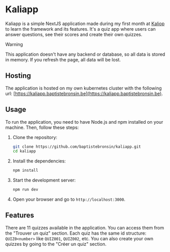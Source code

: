# Kaliapp

Kaliapp is a simple NextJS application made during my first month at [Kaliop](https://www.kaliop.com/fr/) to learn the framework and its features. It's a quiz app where users can answer questions, see their scores and create their own quizzes.

> [!WARNING]
> This application doesn't have any backend or database, so all data is stored in memory. If you refresh the page, all data will be lost.

## Hosting

The application is hosted on my own kubernetes cluster with the following url: [https://kaliapp.baptistebronsin.be](https://kaliapp.baptistebronsin.be).

## Usage

To run the application, you need to have Node.js and npm installed on your machine. Then, follow these steps:
1. Clone the repository:
    ```bash
    git clone https://github.com/baptistebronsin/kaliapp.git
    cd kaliapp
    ```
2. Install the dependencies:
    ```bash
    npm install
    ```
3. Start the development server:
    ```bash
    npm run dev
    ```
4. Open your browser and go to `http://localhost:3000`.

## Features

There are 11 quizzes available in the application. You can access them from the "Trouver un quiz" section. Each quiz has the same id structure: `QUIZ0<number>` like `QUIZ001`, `QUIZ002`, etc. You can also create your own quizzes by going to the "Créer un quiz" section. 